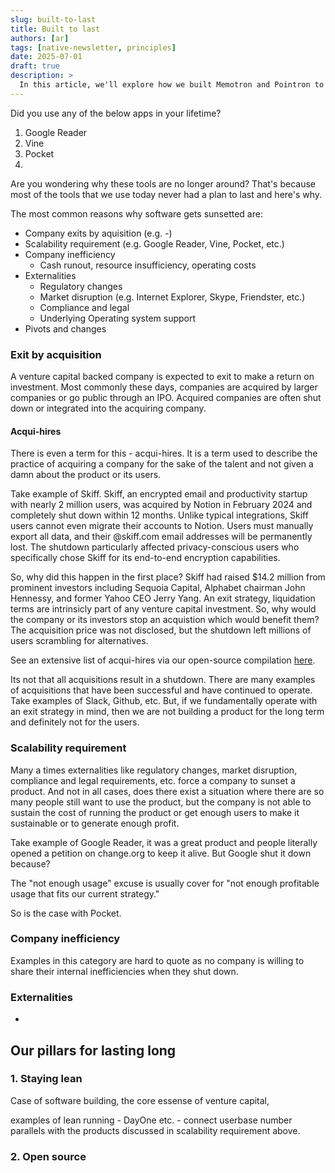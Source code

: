 ```yaml
---
slug: built-to-last
title: Built to last
authors: [ar]
tags: [native-newsletter, principles]
date: 2025-07-01
draft: true
description: >
  In this article, we'll explore how we built Memotron and Pointron to last. We'll also share some of the lessons we learned along the way.
---
```



<!-- truncate -->


Did you use any of the below apps in your lifetime?
1. Google Reader
2. Vine
3. Pocket
4. 

Are you wondering why these tools are no longer around? That's because most of the tools that we use today never had a plan to last and here's why.

The most common reasons why software gets sunsetted are:
- Company exits by aquisition (e.g. -)
- Scalability requirement (e.g. Google Reader, Vine, Pocket, etc.)
- Company inefficiency
  - Cash runout, resource insufficiency, operating costs
- Externalities
    - Regulatory changes
    - Market disruption (e.g. Internet Explorer, Skype, Friendster, etc.)
    - Compliance and legal
    - Underlying Operating system support
- Pivots and changes

### Exit by acquisition
A venture capital backed company is expected to exit to make a return on investment. Most commonly these days, companies are acquired by larger companies or go public through an IPO. Acquired companies are often shut down or integrated into the acquiring company.

#### Acqui-hires
There is even a term for this - acqui-hires. It is a term used to describe the practice of acquiring a company for the sake of the talent and not given a damn about the product or its users.

Take example of Skiff. Skiff, an encrypted email and productivity startup with nearly 2 million users, was acquired by Notion in February 2024 and completely shut down within 12 months. Unlike typical integrations, Skiff users cannot even migrate their accounts to Notion. Users must manually export all data, and their @skiff.com email addresses will be permanently lost. The shutdown particularly affected privacy-conscious users who specifically chose Skiff for its end-to-end encryption capabilities.

So, why did this happen in the first place?
Skiff had raised $14.2 million from prominent investors including Sequoia Capital, Alphabet chairman John Hennessy, and former Yahoo CEO Jerry Yang. An exit strategy, liquidation terms are intrinsicly part of any venture capital investment. So, why would the company or its investors stop an acquistion which would benefit them? The acquisition price was not disclosed, but the shutdown left millions of users scrambling for alternatives.

See an extensive list of acqui-hires via our open-source compilation [here](https://github.com/21nOrg/awsesome-flipped).


Its not that all acquisitions result in a shutdown. There are many examples of acquisitions that have been successful and have continued to operate. Take examples of Slack, Github, etc. But, if we fundamentally operate with an exit strategy in mind, then we are not building a product for the long term and definitely not for the users.




### Scalability requirement

Many a times externalities like regulatory changes, market disruption, compliance and legal requirements, etc. force a company to sunset a product. And not in all cases, does there exist a situation where there are so many people still want to use the product, but the company is not able to sustain the cost of running the product or get enough users to make it sustainable or to generate enough profit.

Take example of Google Reader, it was a great product and people literally opened a petition on change.org to keep it alive. But Google shut it down because?

The "not enough usage" excuse is usually cover for "not enough profitable usage that fits our current strategy."

So is the case with Pocket.

### Company inefficiency
Examples in this category are hard to quote as no company is willing to share their internal inefficiencies when they shut down.

### Externalities
-


## Our pillars for lasting long

### 1. Staying lean

Case of software building, the core essense of venture capital,

examples of lean running - DayOne etc. - connect userbase number parallels with the products discussed in scalability requirement above.


### 2. Open source







